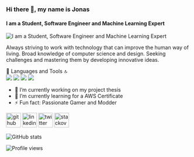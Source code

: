 ### Hi there 👋, my name is Jonas
#### I am a Student, Software Engineer and Machine Learning Expert
![I am a Student, Software Engineer and Machine Learning Expert](https://i.ibb.co/sFxmRXC/Banner-1.png)

Always striving to work with technology that can improve the human way of living. Broad knowledge of computer science and design. Seeking challenges and mastering them by developing innovative ideas. 

🚀 Languages and Tools 🔝
</br>
<img src="https://img.shields.io/badge/python%20-%2314354C.svg?&style=for-the-badge&logo=python&logoColor=white" />
<img src="https://img.shields.io/badge/javascript%20-%23323330.svg?&style=for-the-badge&logo=javascript&logoColor=%23F7DF1E" />
<img src="https://img.shields.io/badge/java-%23ED8B00.svg?&style=for-the-badge&logo=java&logoColor=white" />
<img src="https://img.shields.io/badge/mysql-%2300f.svg?&style=for-the-badge&logo=mysql&logoColor=white" />

- 🔭 I’m currently working on my project thesis 
- 🌱 I’m currently learning for a AWS Certificate 
- ⚡ Fun fact: Passionate Gamer and Modder 


[<img src='https://cdn.jsdelivr.net/npm/simple-icons@3.0.1/icons/github.svg' alt='github' height='40'>](https://github.com/jonasky)  [<img src='https://img.shields.io/badge/linkedin-%230077B5.svg?&style=for-the-badge&logo=linkedin&logoColor=white' alt='linkedin' height='40'>](https://www.linkedin.com/in/jkem/)  [<img src='https://img.shields.io/badge/twitter-%231DA1F2.svg?&style=for-the-badge&logo=twitter&logoColor=white' alt='twitter' height='40'>](https://twitter.com/JKemy_)  [<img src='https://cdn.jsdelivr.net/npm/simple-icons@3.0.1/icons/stackoverflow.svg' alt='stackoverflow' height='40'>](https://stackoverflow.com/users/14241628)  

![GitHub stats](https://github-readme-stats.vercel.app/api?username=jonasky&show_icons=true)  

![Profile views](https://gpvc.arturio.dev/jonasky)  
